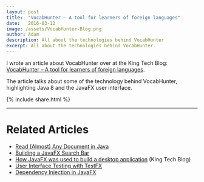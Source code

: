 ```yaml
---
layout: post
title:  "VocabHunter – A tool for learners of foreign languages"
date:   2016-03-12
image: /assets/VocabHunter-Blog.png
author: Adam
description: All about the technologies behind VocabHunter
excerpt: All about the technologies behind VocabHunter.
---
```

I wrote an article about VocabHunter over at the King Tech Blog: [VocabHunter – A tool for learners of foreign languages][KingTechBlog1].

The article talks about some of the technology behind VocabHunter, highlighting Java 8 and the JavaFX user interface.

{% include share.html %}
___

# Related Articles
* [Read (Almost) Any Document in Java]
* [Building a JavaFX Search Bar]
* [How JavaFX was used to build a desktop application][KingTechBlog2] (King Tech Blog)
* [User Interface Testing with TestFX][TestFX]
* [Dependency Injection in JavaFX][DependencyInjection]

[TestFX]:/2016/07/27/TestFX.html
[DependencyInjection]:/2016/11/13/JavaFX-Dependency-Injection.html
[Building a JavaFX Search Bar]:/2017/01/15/Search-Bar.html
[Read (Almost) Any Document in Java]:/2017/04/30/Read-Any-Document-Format.html

[KingTechBlog1]:https://techblog.king.com/vocabhunter-a-tool-for-learners-of-foreign-languages/
[KingTechBlog2]:https://techblog.king.com/javafx-used-build-desktop-application/
